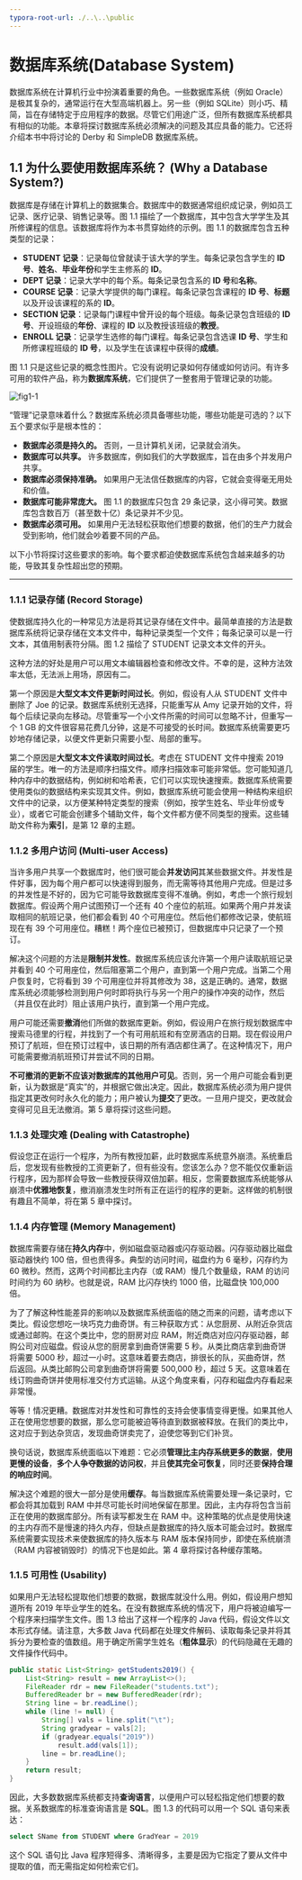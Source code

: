 ```yaml
---
typora-root-url: ./..\..\public
---
```


# 数据库系统(Database System)

数据库系统在计算机行业中扮演着重要的角色。一些数据库系统（例如 Oracle）是极其复杂的，通常运行在大型高端机器上。另一些（例如 SQLite）则小巧、精简，旨在存储特定于应用程序的数据。尽管它们用途广泛，但所有数据库系统都具有相似的功能。本章将探讨数据库系统必须解决的问题及其应具备的能力。它还将介绍本书中将讨论的 Derby 和 SimpleDB 数据库系统。

## 1.1 为什么要使用数据库系统？ (Why a Database System?)

数据库是存储在计算机上的数据集合。数据库中的数据通常组织成记录，例如员工记录、医疗记录、销售记录等。图 1.1 描绘了一个数据库，其中包含大学学生及其所修课程的信息。该数据库将作为本书贯穿始终的示例。图 1.1 的数据库包含五种类型的记录：

- **STUDENT 记录**：记录每位曾就读于该大学的学生。每条记录包含学生的 **ID 号**、**姓名**、**毕业年份**和学生主修系的 **ID**。
- **DEPT 记录**：记录大学中的每个系。每条记录包含系的 **ID 号**和**名称**。
- **COURSE 记录**：记录大学提供的每门课程。每条记录包含课程的 **ID 号**、**标题**以及开设该课程的系的 **ID**。
- **SECTION 记录**：记录每门课程中曾开设的每个班级。每条记录包含班级的 **ID 号**、开设班级的**年份**、课程的 **ID** 以及教授该班级的**教授**。
- **ENROLL 记录**：记录学生选修的每门课程。每条记录包含选课 **ID 号**、学生和所修课程班级的 **ID 号**，以及学生在该课程中获得的**成绩**。

图 1.1 只是这些记录的概念性图片。它没有说明记录如何存储或如何访问。有许多可用的软件产品，称为**数据库系统**，它们提供了一整套用于管理记录的功能。

![fig1-1](/images/chapter1/fig1-1.png)

“管理”记录意味着什么？数据库系统必须具备哪些功能，哪些功能是可选的？以下五个要求似乎是根本性的：

- **数据库必须是持久的。** 否则，一旦计算机关闭，记录就会消失。
- **数据库可以共享。** 许多数据库，例如我们的大学数据库，旨在由多个并发用户共享。
- **数据库必须保持准确。** 如果用户无法信任数据库的内容，它就会变得毫无用处和价值。
- **数据库可能非常庞大。** 图 1.1 的数据库只包含 29 条记录，这小得可笑。数据库包含数百万（甚至数十亿）条记录并不少见。
- **数据库必须可用。** 如果用户无法轻松获取他们想要的数据，他们的生产力就会受到影响，他们就会吵着要不同的产品。

以下小节将探讨这些要求的影响。每个要求都迫使数据库系统包含越来越多的功能，导致其复杂性超出您的预期。

------

### 1.1.1 记录存储 (Record Storage)

使数据库持久化的一种常见方法是将其记录存储在文件中。最简单直接的方法是数据库系统将记录存储在文本文件中，每种记录类型一个文件；每条记录可以是一行文本，其值用制表符分隔。图 1.2 描绘了 STUDENT 记录文本文件的开头。

这种方法的好处是用户可以用文本编辑器检查和修改文件。不幸的是，这种方法效率太低，无法派上用场，原因有二。

第一个原因是**大型文本文件更新时间过长**。例如，假设有人从 STUDENT 文件中删除了 Joe 的记录。数据库系统别无选择，只能重写从 Amy 记录开始的文件，将每个后续记录向左移动。尽管重写一个小文件所需的时间可以忽略不计，但重写一个 1 GB 的文件很容易花费几分钟，这是不可接受的长时间。数据库系统需要更巧妙地存储记录，以便文件更新只需要小型、局部的重写。

第二个原因是**大型文本文件读取时间过长**。考虑在 STUDENT 文件中搜索 2019 届的学生。唯一的方法是顺序扫描文件。顺序扫描效率可能非常低。您可能知道几种内存中的数据结构，例如树和哈希表，它们可以实现快速搜索。数据库系统需要使用类似的数据结构来实现其文件。例如，数据库系统可能会使用一种结构来组织文件中的记录，以方便某种特定类型的搜索（例如，按学生姓名、毕业年份或专业），或者它可能会创建多个辅助文件，每个文件都方便不同类型的搜索。这些辅助文件称为**索引**，是第 12 章的主题。

### 1.1.2 多用户访问 (Multi-user Access)

当许多用户共享一个数据库时，他们很可能会**并发访问**其某些数据文件。并发性是件好事，因为每个用户都可以快速得到服务，而无需等待其他用户完成。但是过多的并发性是不好的，因为它可能导致数据库变得不准确。例如，考虑一个旅行规划数据库。假设两个用户试图预订一个还有 40 个座位的航班。如果两个用户并发读取相同的航班记录，他们都会看到 40 个可用座位。然后他们都修改记录，使航班现在有 39 个可用座位。糟糕！两个座位已被预订，但数据库中只记录了一个预订。

解决这个问题的方法是**限制并发性**。数据库系统应该允许第一个用户读取航班记录并看到 40 个可用座位，然后阻塞第二个用户，直到第一个用户完成。当第二个用户恢复时，它将看到 39 个可用座位并将其修改为 38，这是正确的。通常，数据库系统必须能够检测到用户何时即将执行与另一个用户的操作冲突的动作，然后（并且仅在此时）阻止该用户执行，直到第一个用户完成。

用户可能还需要**撤消**他们所做的数据库更新。例如，假设用户在旅行规划数据库中搜索马德里的行程，并找到了一个有可用航班和有空房酒店的日期。现在假设用户预订了航班，但在预订过程中，该日期的所有酒店都住满了。在这种情况下，用户可能需要撤消航班预订并尝试不同的日期。

**不可撤消的更新不应该对数据库的其他用户可见**。否则，另一个用户可能会看到更新，认为数据是“真实”的，并根据它做出决定。因此，数据库系统必须为用户提供指定其更改何时永久化的能力；用户被认为**提交**了更改。一旦用户提交，更改就会变得可见且无法撤消。第 5 章将探讨这些问题。

### 1.1.3 处理灾难 (Dealing with Catastrophe)

假设您正在运行一个程序，为所有教授加薪，此时数据库系统意外崩溃。系统重启后，您发现有些教授的工资更新了，但有些没有。您该怎么办？您不能仅仅重新运行程序，因为那样会导致一些教授获得双倍加薪。相反，您需要数据库系统能够从崩溃中**优雅地恢复**，撤消崩溃发生时所有正在运行的程序的更新。这样做的机制很有趣且不简单，将在第 5 章中探讨。

### 1.1.4 内存管理 (Memory Management)

数据库需要存储在**持久内存**中，例如磁盘驱动器或闪存驱动器。闪存驱动器比磁盘驱动器快约 100 倍，但也贵得多。典型的访问时间，磁盘约为 6 毫秒，闪存约为 60 微秒。然而，这两个时间都比主内存（或 RAM）慢几个数量级，RAM 的访问时间约为 60 纳秒。也就是说，RAM 比闪存快约 1000 倍，比磁盘快 100,000 倍。

为了了解这种性能差异的影响以及数据库系统面临的随之而来的问题，请考虑以下类比。假设您想吃一块巧克力曲奇饼。有三种获取方式：从您厨房、从附近杂货店或通过邮购。在这个类比中，您的厨房对应 RAM，附近商店对应闪存驱动器，邮购公司对应磁盘。假设从您的厨房拿到曲奇饼需要 5 秒。从类比商店拿到曲奇饼将需要 5000 秒，超过一小时。这意味着要去商店，排很长的队，买曲奇饼，然后返回。从类比邮购公司拿到曲奇饼将需要 500,000 秒，超过 5 天。这意味着在线订购曲奇饼并使用标准交付方式运输。从这个角度来看，闪存和磁盘内存看起来非常慢。

等等！情况更糟。数据库对并发性和可靠性的支持会使事情变得更慢。如果其他人正在使用您想要的数据，那么您可能被迫等待直到数据被释放。在我们的类比中，这对应于到达杂货店，发现曲奇饼卖完了，迫使您等到它们补货。

换句话说，数据库系统面临以下难题：它必须**管理比主内存系统更多的数据**，**使用更慢的设备**，**多个人争夺数据的访问权**，并且**使其完全可恢复**，同时还要**保持合理的响应时间**。

解决这个难题的很大一部分是使用**缓存**。每当数据库系统需要处理一条记录时，它都会将其加载到 RAM 中并尽可能长时间地保留在那里。因此，主内存将包含当前正在使用的数据库部分。所有读写都发生在 RAM 中。这种策略的优点是使用快速的主内存而不是慢速的持久内存，但缺点是数据库的持久版本可能会过时。数据库系统需要实现技术来使数据库的持久版本与 RAM 版本保持同步，即使在系统崩溃（RAM 内容被销毁时）的情况下也是如此。第 4 章将探讨各种缓存策略。

### 1.1.5 可用性 (Usability)

如果用户无法轻松提取他们想要的数据，数据库就没什么用。例如，假设用户想知道所有 2019 年毕业学生的姓名。在没有数据库系统的情况下，用户将被迫编写一个程序来扫描学生文件。图 1.3 给出了这样一个程序的 Java 代码，假设文件以文本形式存储。请注意，大多数 Java 代码都在处理文件解码、读取每条记录并将其拆分为要检查的值数组。用于确定所需学生姓名（**粗体显示**）的代码隐藏在无趣的文件操作代码中。

```java
public static List<String> getStudents2019() {
    List<String> result = new ArrayList<>();
    FileReader rdr = new FileReader("students.txt");
    BufferedReader br = new BufferedReader(rdr);
    String line = br.readLine();
    while (line != null) {
        String[] vals = line.split("\t");
        String gradyear = vals[2];
        if (gradyear.equals("2019"))
            result.add(vals[1]);
        line = br.readLine();
    }
    return result;
}
```

因此，大多数数据库系统都支持**查询语言**，以便用户可以轻松指定他们想要的数据。关系数据库的标准查询语言是 **SQL**。图 1.3 的代码可以用一个 SQL 语句来表达：

```sql
select SName from STUDENT where GradYear = 2019
```

这个 SQL 语句比 Java 程序短得多、清晰得多，主要是因为它指定了要从文件中提取的值，而无需指定如何检索它们。
